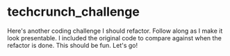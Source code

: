 # techcrunch_challenge

Here's another coding challenge I should refactor. Follow along as I make it look presentable. I included the original code to compare against when the refactor is done. This should be fun. Let's go!
